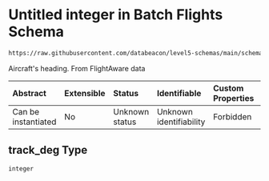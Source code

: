 # Untitled integer in Batch Flights Schema

```txt
https://raw.githubusercontent.com/databeacon/level5-schemas/main/schemas/batch/flights.schema.json#/properties/track_deg
```

Aircraft's heading. From FlightAware data

| Abstract            | Extensible | Status         | Identifiable            | Custom Properties | Additional Properties | Access Restrictions | Defined In                                                                          |
| :------------------ | :--------- | :------------- | :---------------------- | :---------------- | :-------------------- | :------------------ | :---------------------------------------------------------------------------------- |
| Can be instantiated | No         | Unknown status | Unknown identifiability | Forbidden         | Allowed               | none                | [flights.schema.json\*](../../out/batch/flights.schema.json "open original schema") |

## track\_deg Type

`integer`
